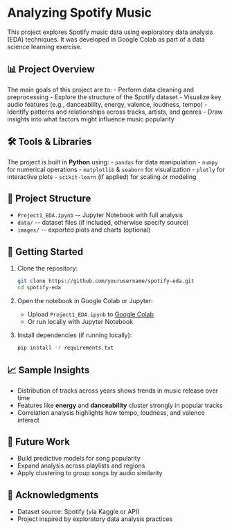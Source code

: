 # Analyzing Spotify Music

This project explores Spotify music data using exploratory data analysis
(EDA) techniques. It was developed in Google Colab as part of a data
science learning exercise.

## 📊 Project Overview

The main goals of this project are to: - Perform data cleaning and
preprocessing - Explore the structure of the Spotify dataset - Visualize
key audio features (e.g., danceability, energy, valence, loudness,
tempo) - Identify patterns and relationships across tracks, artists, and
genres - Draw insights into what factors might influence music
popularity

## 🛠️ Tools & Libraries

The project is built in **Python** using: - `pandas` for data
manipulation - `numpy` for numerical operations - `matplotlib` &
`seaborn` for visualization - `plotly` for interactive plots -
`scikit-learn` (if applied) for scaling or modeling

## 📂 Project Structure

-   `Project1_EDA.ipynb` -- Jupyter Notebook with full analysis
-   `data/` -- dataset files (if included, otherwise specify source)
-   `images/` -- exported plots and charts (optional)

## 🚀 Getting Started

1.  Clone the repository:

    ``` bash
    git clone https://github.com/yourusername/spotify-eda.git
    cd spotify-eda
    ```

2.  Open the notebook in Google Colab or Jupyter:

    -   Upload `Project1_EDA.ipynb` to [Google
        Colab](https://colab.research.google.com/)
    -   Or run locally with Jupyter Notebook

3.  Install dependencies (if running locally):

    ``` bash
    pip install -r requirements.txt
    ```

## 📈 Sample Insights

-   Distribution of tracks across years shows trends in music release
    over time
-   Features like **energy** and **danceability** cluster strongly in
    popular tracks
-   Correlation analysis highlights how tempo, loudness, and valence
    interact

## 🔮 Future Work

-   Build predictive models for song popularity
-   Expand analysis across playlists and regions
-   Apply clustering to group songs by audio similarity

## 🙌 Acknowledgments

-   Dataset source: Spotify (via Kaggle or API)
-   Project inspired by exploratory data analysis practices

